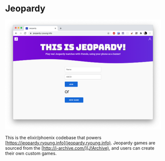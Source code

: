 # Jeopardy

![img](docs/ss_index.png)

This is the elixir/phoenix codebase that powers [https://jeopardy.ryoung.info](jeopardy.ryoung.info).  Jeopardy games are sourced from the [http://j-archive.com/](J!Archive), and users can create their own custom games.
